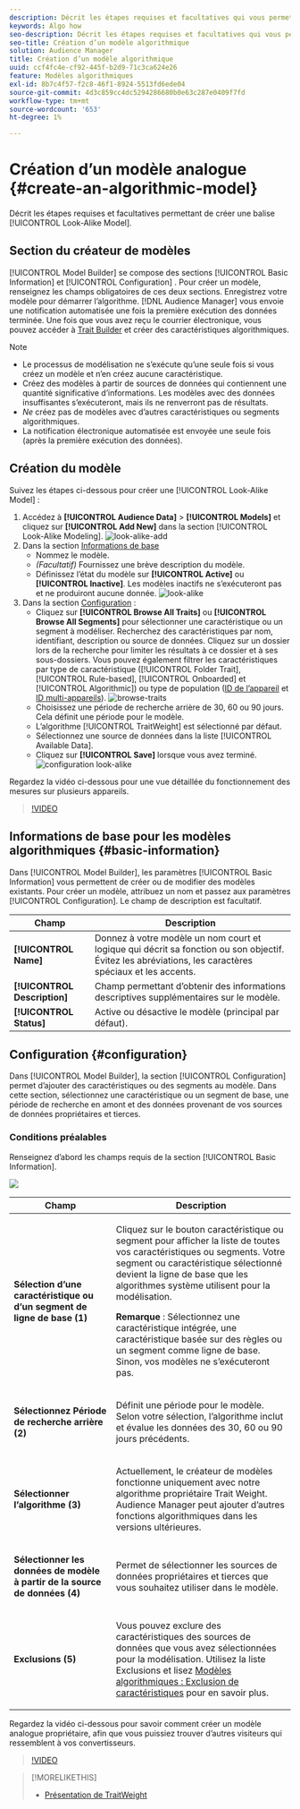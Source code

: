 ```yaml
---
description: Décrit les étapes requises et facultatives qui vous permettent de créer un modèle algorithmique dans le créateur de modèles.
keywords: Algo how
seo-description: Décrit les étapes requises et facultatives qui vous permettent de créer un modèle algorithmique dans le créateur de modèles.
seo-title: Création d’un modèle algorithmique
solution: Audience Manager
title: Création d’un modèle algorithmique
uuid: ccf4fc4e-cf92-445f-b2d9-71c3ca624e26
feature: Modèles algorithmiques
exl-id: 8b7c4f57-f2c8-46f1-8924-5513fd6ede04
source-git-commit: 4d3c859cc4dc5294286680b0e63c287e0409f7fd
workflow-type: tm+mt
source-wordcount: '653'
ht-degree: 1%

---
```


# Création d’un modèle analogue {#create-an-algorithmic-model}

Décrit les étapes requises et facultatives permettant de créer une balise [!UICONTROL Look-Alike Model].

## Section du créateur de modèles

[!UICONTROL Model Builder] se compose des sections  [!UICONTROL Basic Information] et  [!UICONTROL Configuration] . Pour créer un modèle, renseignez les champs obligatoires de ces deux sections. Enregistrez votre modèle pour démarrer l’algorithme. [!DNL Audience Manager] vous envoie une notification automatisée une fois la première exécution des données terminée. Une fois que vous avez reçu le courrier électronique, vous pouvez accéder à [Trait Builder](../../features/traits/about-trait-builder.md) et créer des caractéristiques algorithmiques.

>[!NOTE]
>
>* Le processus de modélisation ne s’exécute qu’une seule fois si vous créez un modèle et n’en créez aucune caractéristique.
>* Créez des modèles à partir de sources de données qui contiennent une quantité significative d’informations. Les modèles avec des données insuffisantes s’exécuteront, mais ils ne renverront pas de résultats.
>* *Ne* créez pas de modèles avec d’autres caractéristiques ou segments algorithmiques.
>* La notification électronique automatisée est envoyée une seule fois (après la première exécution des données).


## Création du modèle

Suivez les étapes ci-dessous pour créer une [!UICONTROL Look-Alike Model] :

1. Accédez à **[!UICONTROL Audience Data]** > **[!UICONTROL Models]** et cliquez sur **[!UICONTROL Add New]** dans la section [!UICONTROL Look-Alike Modeling].
   ![look-alike-add](assets/look-alike-add.png)
1. Dans la section [Informations de base](../../features/algorithmic-models/create-model.md#basic-information)
   * Nommez le modèle.
   * *(Facultatif)* Fournissez une brève description du modèle.
   * Définissez l’état du modèle sur **[!UICONTROL Active]** ou **[!UICONTROL Inactive]**. Les modèles inactifs ne s’exécuteront pas et ne produiront aucune donnée.
      ![look-alike](assets/look-alike-basic.png)
1. Dans la section [Configuration](../../features/algorithmic-models/create-model.md#configuration) :
   * Cliquez sur **[!UICONTROL Browse All Traits]** ou **[!UICONTROL Browse All Segments]** pour sélectionner une caractéristique ou un segment à modéliser. Recherchez des caractéristiques par nom, identifiant, description ou source de données. Cliquez sur un dossier lors de la recherche pour limiter les résultats à ce dossier et à ses sous-dossiers. Vous pouvez également filtrer les caractéristiques par type de caractéristique ([!UICONTROL Folder Trait], [!UICONTROL Rule-based], [!UICONTROL Onboarded] et [!UICONTROL Algorithmic]) ou type de population ([ID de l’appareil](../../reference/ids-in-aam.md) et [ID multi-appareils](../../reference/ids-in-aam.md)).
      ![browse-traits](assets/browse-traits.png)
   * Choisissez une période de recherche arrière de 30, 60 ou 90 jours. Cela définit une période pour le modèle.
   * L’algorithme [!UICONTROL TraitWeight] est sélectionné par défaut.
   * Sélectionnez une source de données dans la liste [!UICONTROL Available Data].
   * Cliquez sur **[!UICONTROL Save]** lorsque vous avez terminé.
      ![configuration look-alike](assets/look-alike-configuration.png)

Regardez la vidéo ci-dessous pour une vue détaillée du fonctionnement des mesures sur plusieurs appareils.

>[!VIDEO](https://docs.adobe.com/content/help/en/audience-manager-learn/tutorials/build-and-manage-audiences/profile-merge/understanding-cross-device-metrics-in-audience-manager.html)

## Informations de base pour les modèles algorithmiques {#basic-information}

<!-- r_model_basic.xml -->

Dans [!UICONTROL Model Builder], les paramètres [!UICONTROL Basic Information] vous permettent de créer ou de modifier des modèles existants. Pour créer un modèle, attribuez un nom et passez aux paramètres [!UICONTROL Configuration]. Le champ de description est facultatif.

| Champ | Description |
|---|---|
| **[!UICONTROL Name]** | Donnez à votre modèle un nom court et logique qui décrit sa fonction ou son objectif. Évitez les abréviations, les caractères spéciaux et les accents. |
| **[!UICONTROL Description]** | Champ permettant d’obtenir des informations descriptives supplémentaires sur le modèle. |
| **[!UICONTROL Status]** | Active ou désactive le modèle (principal par défaut). |

## Configuration {#configuration}

Dans [!UICONTROL Model Builder], la section [!UICONTROL Configuration] permet d’ajouter des caractéristiques ou des segments au modèle. Dans cette section, sélectionnez une caractéristique ou un segment de base, une période de recherche en amont et des données provenant de vos sources de données propriétaires et tierces.

<!-- r_model_configuration.xml -->

### Conditions préalables

Renseignez d’abord les champs requis de la section [!UICONTROL Basic Information].

![](assets/lam_exclude_traits_numbered.png)

<table id="table_7A6BE5E5498D4776A30323B743954150"> 
 <thead> 
  <tr> 
   <th colname="col1" class="entry"> Champ </th> 
   <th colname="col2" class="entry"> Description </th> 
  </tr> 
 </thead>
 <tbody> 
  <tr> 
   <td colname="col1"> <p><b>Sélection d’une caractéristique ou d’un segment de ligne de base (1)</b> </p> </td> 
   <td colname="col2"> <p>Cliquez sur le bouton caractéristique ou segment pour afficher la liste de toutes vos caractéristiques ou segments. Votre segment ou caractéristique sélectionné devient la ligne de base que les algorithmes système utilisent pour la modélisation. </p> <p> <p><b>Remarque</b> : Sélectionnez une caractéristique intégrée, une caractéristique basée sur des règles ou un segment comme ligne de base. Sinon, vos modèles ne s’exécuteront pas. </p> </p> </td> 
  </tr> 
  <tr> 
   <td colname="col1"> <p><b>Sélectionnez Période de recherche arrière (2)</b> </p> </td> 
   <td colname="col2"> <p>Définit une période pour le modèle. Selon votre sélection, l’algorithme inclut et évalue les données des 30, 60 ou 90 jours précédents. </p> </td> 
  </tr> 
  <tr> 
   <td colname="col1"> <p><b>Sélectionner l’algorithme (3)</b> </p> </td> 
   <td colname="col2"> <p>Actuellement, le créateur de modèles fonctionne uniquement avec notre algorithme propriétaire <span class="keyword"> Trait Weight</span>. <span class="keyword"> Audience </span> Manager peut ajouter d’autres fonctions algorithmiques dans les versions ultérieures. </p> </td>
  </tr>
  <tr> 
   <td colname="col1"> <p><b>Sélectionner les données de modèle à partir de la source de données (4)</b> </p> </td> 
   <td colname="col2"> <p>Permet de sélectionner les sources de données propriétaires et tierces que vous souhaitez utiliser dans le modèle. </p> </td>
  </tr> 
  <tr> 
   <td colname="col1"> <p><b>Exclusions (5)</b> </p> </td> 
   <td colname="col2"> <p>Vous pouvez exclure des caractéristiques des sources de données que vous avez sélectionnées pour la modélisation. Utilisez la liste <span class="wintitle"> Exclusions</span> et lisez <a href="../../features/algorithmic-models/trait-exclusion-algo-models.md"> Modèles algorithmiques : Exclusion de caractéristiques</a> pour en savoir plus. </p> </td>
  </tr> 
 </tbody>
</table>

Regardez la vidéo ci-dessous pour savoir comment créer un modèle analogue propriétaire, afin que vous puissiez trouver d’autres visiteurs qui ressemblent à vos convertisseurs.

>[!VIDEO](https://video.tv.adobe.com/v/23504/)

>[!MORELIKETHIS]
>
>* [Présentation de TraitWeight](../../features/algorithmic-models/understanding-models.md#understanding-traitweight)

